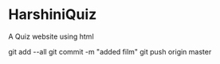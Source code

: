 # HarshiniQuiz
A Quiz website using html

git add --all
git commit -m "added film"
git push origin master
